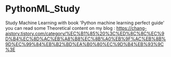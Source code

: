 # PythonML_Study

Study Machine Learning with book 'Python machine learning perfect guide'
you can read some Theoretical content on my blog : https://chang-aistory.tistory.com/category/%EC%B1%85%20%3C%ED%8C%8C%EC%9D%B4%EC%8D%AC%EB%A8%B8%EC%8B%A0%EB%9F%AC%EB%8B%9D%EC%99%84%EB%B2%BD%EA%B0%80%EC%9D%B4%EB%93%9C%3E
